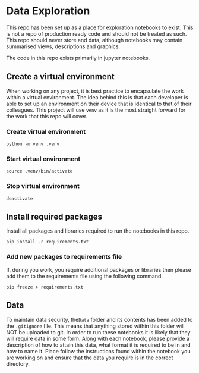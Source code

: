 # Data Exploration

This repo has been set up as a place for exploration notebooks to exist. This is not a repo of production ready code and should not be treated as such. This repo should never store and data, although notebooks may contain summarised views, descriptions and graphics.  

The code in this repo exists primarily in jupyter notebooks. 

## Create a virtual environment
When working on any project, it is best practice to encapsulate the work within a virtual environment. The idea behind this is that each developer is able to set up an environment on their device that is identical to that of their colleagues. This project will use `venv` as it is the most straight forward for the work that this repo will cover.

### Create virtual environment
```
python -m venv .venv
```

### Start virtual environment
``` 
source .venv/bin/activate
```

### Stop virtual environment
```
deactivate
```

## Install required packages
Install all packages and libraries required to run the notebooks in this repo. 

``` 
pip install -r requirements.txt
```

### Add new packages to requirements file
If, during you work, you require additional packages or libraries then please add them to the requirements file using the following command. 

```
pip freeze > requirements.txt
```

## Data 

To maintain data security, the`Data` folder and its contents has been added to the `.gitignore` file. This means that anything stored within this folder will NOT be uploaded to git. In order to run these notebooks it is likely that they will require data in some form. Along with each notebook, please provide a description of how to attain this data, what format it is required to be in and how to name it. Place follow the instructions found within the notebook you are working on and ensure that the data you require is in the correct directory. 